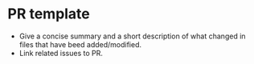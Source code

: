 # PR template
*  Give a concise summary and a short description of what changed in files that have beed added/modified.
*  Link related issues to PR.

